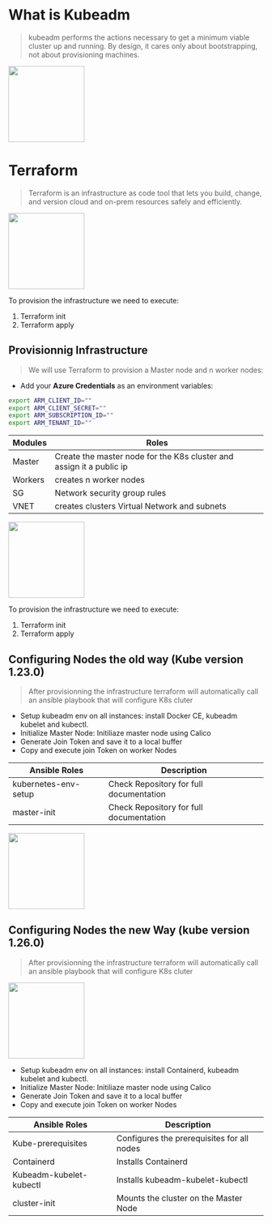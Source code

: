 # What is Kubeadm
> kubeadm performs the actions necessary to get a minimum viable cluster up and running. 
>By design, it cares only about bootstrapping, not about provisioning machines.
<img src="https://d33wubrfki0l68.cloudfront.net/e4a8ddb49f07de8b2c2dbbfc7c9bedcfe0816701/600b1/images/kubeadm-stacked-color.png" width="150" height="150" />

# Terraform 
> Terraform is an infrastructure as code tool that lets you build, change, and version cloud and on-prem resources safely and efficiently.

<img src="https://blog.stephane-robert.info/img/Terraform-logo-small.png" width="150" height="150" />

To provision the infrastructure we need to execute: 
1. Terraform init
2. Terraform apply

## Provisionnig Infrastructure

> We will use Terraform to provision a Master node and n worker nodes:

- Add your **Azure Credentials** as an environment variables:

```bash
export ARM_CLIENT_ID=""
export ARM_CLIENT_SECRET=""
export ARM_SUBSCRIPTION_ID=""
export ARM_TENANT_ID=""
```


| Modules       | Roles                                                                 | 
| ------------- | -------------     |
| Master        | Create the master node for the K8s cluster and assign it a public ip  |
| Workers       | creates n worker nodes                                                |
| SG            | Network security group rules                                          | 
| VNET          | creates clusters Virtual Network and subnets                          |

<img src="https://blog.stephane-robert.info/img/Terraform-logo-small.png" width="150" height="150" />

To provision the infrastructure we need to execute: 
1. Terraform init
2. Terraform apply

## Configuring Nodes the old way (Kube version 1.23.0)
> After provisionning the infrastructure terraform will automatically call an ansible playbook that will configure K8s cluter
- Setup kubeadm env on all instances: install Docker CE, kubeadm kubelet and kubectl. 
- Initialize Master Node: Initiliaze master node using Calico
- Generate Join Token and save it to a local buffer
- Copy and execute join Token on worker Nodes

| Ansible Roles       | Description                                                                 | 
| ------------- | -------------     |
| kubernetes-env-setup        | Check Repository for full documentation  |
| master-init       | Check Repository for full documentation  |

<img src="https://upload.wikimedia.org/wikipedia/commons/2/24/Ansible_logo.svg" width="150" height="150" />

## Configuring Nodes the new Way (kube version 1.26.0)
> After provisionning the infrastructure terraform will automatically call an ansible playbook that will configure K8s cluter

<img src="https://upload.wikimedia.org/wikipedia/commons/2/24/Ansible_logo.svg" width="150" height="150" />

- Setup kubeadm env on all instances: install Containerd, kubeadm kubelet and kubectl. 
- Initialize Master Node: Initiliaze master node using Calico
- Generate Join Token and save it to a local buffer
- Copy and execute join Token on worker Nodes

| Ansible Roles       | Description                                                                 | 
| ------------- | -------------     |
| Kube-prerequisites       | Configures the prerequisites for all nodes  |
| Containerd       | Installs Containerd  |
| Kubeadm-kubelet-kubectl      | Installs kubeadm-kubelet-kubectl  |
| cluster-init      | Mounts the cluster on the Master Node  |


